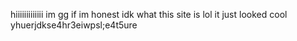 hiiiiiiiiiiiii im gg
if im honest idk what this site is lol it just looked cool
yhuerjdkse4hr3eiwpsl;e4t5ure
